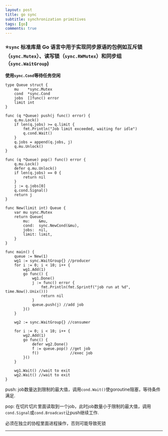 ```yaml
---
layout: post
title: go sync
subtitle: synchronization primitives
tags: [go]
comments: true
---
```


### ⭐`sync` 标准库是 Go 语言中用于实现同步原语的包例如互斥锁（`sync.Mutex`）、读写锁（`sync.RWMutex`）和同步组（`sync.WaitGroup`)

**使用`sync.Cond`等待任务空闲**

```
type Queue struct {
	mu    *sync.Mutex
	cond  *sync.Cond
	jobs  []func() error
	limit int
}

func (q *Queue) push(j func() error) {
	q.mu.Lock()
	if len(q.jobs) >= q.limit {
		fmt.Println("Job limit exceeded, waiting for idle")
		q.cond.Wait()
	}
	q.jobs = append(q.jobs, j)
	q.mu.Unlock()
}

func (q *Queue) pop() func() error {
	q.mu.Lock()
	defer q.mu.Unlock()
	if len(q.jobs) == 0 {
		return nil
	}
	j := q.jobs[0]
	q.cond.Signal()
	return j
}

func New(limit int) Queue {
	var mu sync.Mutex
	return Queue{
		mu:    &mu,
		cond:  sync.NewCond(&mu),
		jobs:  nil,
		limit: limit,
	}
}

func main() {
	queue := New(1)
	wg1 := sync.WaitGroup{} //producer
	for i := 0; i < 10; i++ {
		wg1.Add(1)
		go func() {
			wg1.Done()
			j := func() error {
				fmt.Println(fmt.Sprintf("job run at %d", time.Now().Unix()))
				return nil
			}
			queue.push(j) //add job
		}()
	}

	wg2 := sync.WaitGroup{} //consumer

	for i := 0; i < 10; i++ {
		wg2.Add(1)
		go func() {
			defer wg2.Done()
			f := queue.pop() //get job
			f()              //exec job
		}()
	}

	wg1.Wait() //wait to exit
	wg2.Wait() //wait to exit
}
```

push: job数量达到限制的最大值，调用`cond.Wait()`使goroutine阻塞，等待条件满足.

pop: 在切片切片里面读取到一个job，此时job数量小于限制的最大值，调用`cond.Signal`或`cond.Broadcast`让push继续工作.

必须在独立的协程里面进程操作，否则可能导致死锁

---




